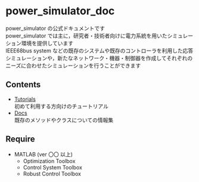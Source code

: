 # power_simulator_doc

power_simulator の公式ドキュメントです  
power_simulator では主に，研究者・技術者向けに電力系統を用いたシミュレーション環境を提供しています  
IEEE68bus system などの既存のシステムや既存のコントローラを利用した応答シミュレーションや，新たなネットワーク・機器・制御器を作成してそれぞれのニーズに合わせたシミュレーションを行うことができます  

## Contents

- [Tutorials](./Tutorials/tutorials.md)  
    初めて利用する方向けのチュートリアル
- [Docs](./Docs/docs.md)  
    既存のメソッドやクラスについての情報集

## Require

- MATLAB (ver 〇〇 以上)
    - Optimization Toolbox
    - Control System Toolbox
    - Robust Control Toolbox